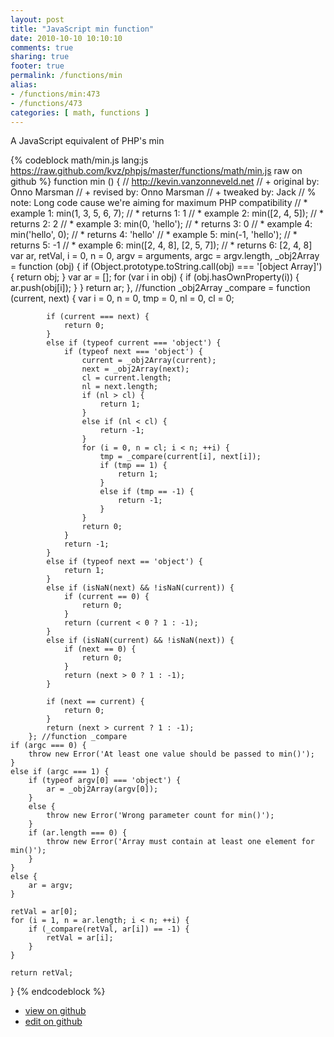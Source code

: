 ```yaml
---
layout: post
title: "JavaScript min function"
date: 2010-10-10 10:10:10
comments: true
sharing: true
footer: true
permalink: /functions/min
alias:
- /functions/min:473
- /functions/473
categories: [ math, functions ]
---
```

A JavaScript equivalent of PHP's min
<!-- more -->
{% codeblock math/min.js lang:js https://raw.github.com/kvz/phpjs/master/functions/math/min.js raw on github %}
function min () {
    // http://kevin.vanzonneveld.net
    // +   original by: Onno Marsman
    // +    revised by: Onno Marsman
    // +    tweaked by: Jack
    // %          note: Long code cause we're aiming for maximum PHP compatibility
    // *     example 1: min(1, 3, 5, 6, 7);
    // *     returns 1: 1
    // *     example 2: min([2, 4, 5]);
    // *     returns 2: 2
    // *     example 3: min(0, 'hello');
    // *     returns 3: 0
    // *     example 4: min('hello', 0);
    // *     returns 4: 'hello'
    // *     example 5: min(-1, 'hello');
    // *     returns 5: -1
    // *     example 6: min([2, 4, 8], [2, 5, 7]);
    // *     returns 6: [2, 4, 8]
    var ar, retVal, i = 0,
        n = 0,
        argv = arguments,
        argc = argv.length,
        _obj2Array = function (obj) {
            if (Object.prototype.toString.call(obj) === '[object Array]') {
                return obj;
            }
            var ar = [];
            for (var i in obj) {
                if (obj.hasOwnProperty(i)) {
                    ar.push(obj[i]);
                }
            }
            return ar;
        }, //function _obj2Array
        _compare = function (current, next) {
            var i = 0,
                n = 0,
                tmp = 0,
                nl = 0,
                cl = 0;

            if (current === next) {
                return 0;
            }
            else if (typeof current === 'object') {
                if (typeof next === 'object') {
                    current = _obj2Array(current);
                    next = _obj2Array(next);
                    cl = current.length;
                    nl = next.length;
                    if (nl > cl) {
                        return 1;
                    } 
                    else if (nl < cl) {
                        return -1;
                    }
                    for (i = 0, n = cl; i < n; ++i) {
                        tmp = _compare(current[i], next[i]);
                        if (tmp == 1) {
                            return 1;
                        }
                        else if (tmp == -1) {
                            return -1;
                        }
                    }
                    return 0;
                }
                return -1;
            }
            else if (typeof next == 'object') {
                return 1;
            }
            else if (isNaN(next) && !isNaN(current)) {
                if (current == 0) {
                    return 0;
                }
                return (current < 0 ? 1 : -1);
            }
            else if (isNaN(current) && !isNaN(next)) {
                if (next == 0) {
                    return 0;
                }
                return (next > 0 ? 1 : -1);
            }
            
            if (next == current) {
                return 0;
            }
            return (next > current ? 1 : -1);
        }; //function _compare
    if (argc === 0) {
        throw new Error('At least one value should be passed to min()');
    }
    else if (argc === 1) {
        if (typeof argv[0] === 'object') {
            ar = _obj2Array(argv[0]);
        }
        else {
            throw new Error('Wrong parameter count for min()');
        }
        if (ar.length === 0) {
            throw new Error('Array must contain at least one element for min()');
        }
    }
    else {
        ar = argv;
    }

    retVal = ar[0];
    for (i = 1, n = ar.length; i < n; ++i) {
        if (_compare(retVal, ar[i]) == -1) {
            retVal = ar[i];
        }
    }

    return retVal;
}
{% endcodeblock %}
<ul>
 <li><a href="https://github.com/kvz/phpjs/blob/master/functions/math/min.js">view on github</a></li>
 <li><a href="https://github.com/kvz/phpjs/edit/master/functions/math/min.js">edit on github</a></li>
</ul>
